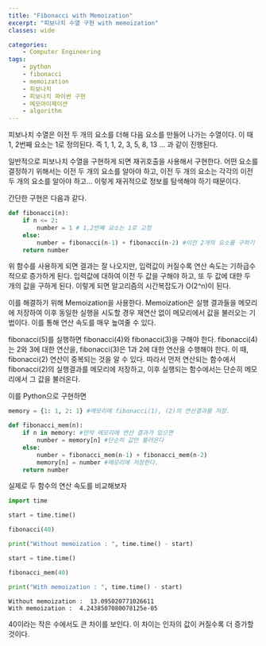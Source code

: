 ```yaml
---
title: "Fibonacci with Memoization"
excerpt: "피보나치 수열 구현 with memoization"
classes: wide

categories:
    - Computer Engineering
tags:
    - python
    - fibonacci
    - memoization
    - 피보나치
    - 피보나치 파이썬 구현
    - 메모아이제이션
    - algorithm
---
```


피보나치 수열은 이전 두 개의 요소를 더해 다음 요소를 만들어 나가는 수열이다.
이 때 1, 2번째 요소는 1로 정의된다. 즉
1, 1, 2, 3, 5, 8, 13 ... 과 같이 진행된다. 

일반적으로 피보나치 수열을 구현하게 되면 재귀호출을 사용해서 구현한다.
어떤 요소를 결정하기 위해서는 이전 두 개의 요소를 알아야 하고, 이전 두 개의 요소는 각각의 이전 두 개의 요소를 알아야 하고...
이렇게 재귀적으로 정보를 탐색해야 하기 때문이다.

간단한 구현은 다음과 같다.


```python
def fibonacci(n):
    if n <= 2:
        number = 1 # 1,2번째 요소는 1로 고정
    else:
        number = fibonacci(n-1) + fibonacci(n-2) #이전 2개의 요소를 구하기 위해 재귀호출 실행
    return number
```

위 함수를 사용하게 되면 결과는 잘 나오지만, 입력값이 커질수록 연산 속도는 기하급수적으로 증가하게 된다. 입력값에 대하여 이전 두 값을 구해야 하고, 또 두 값에 대한 두 개의 값을 구하게 된다. 이렇게 되면 알고리즘의 시간복잡도가 O(2^n)이 된다.

이를 해결하기 위해 Memoization을 사용한다. Memoization은 실행 결과들을 메모리에 저장하여 이후 동일한 실행을 시도할 경우 재연산 없이 메모리에서 값을 불러오는 기법이다. 이를 통해 연산 속도를 매우 높여줄 수 있다. 

fibonacci(5)를 실행하면 fibonacci(4)와 fibonacci(3)을 구해야 한다.
fibonacci(4)는 2와 3에 대한 연산을, fibonacci(3)은 1과 2에 대한 연산을 수행해야 한다.
이 때, fibonacci(2) 연산이 중복되는 것을 알 수 있다. 따라서 먼저 연산되는 함수에서 fibonacci(2)의 실행결과를 메모리에 저장하고, 이후 실행되는 함수에서는 단순히 메모리에서 그 값을 불러온다.

이를 Python으로 구현하면


```python
memory = {1: 1, 2: 1} #메모리에 fibonacci(1), (2)의 연산결과를 저장.

def fibonacci_mem(n):
    if n in memory: #만약 메모리에 연산 결과가 있으면
        number = memory[n] #단순히 값만 불러온다
    else:
        number = fibonacci_mem(n-1) + fibonacci_mem(n-2)
        memory[n] = number #메모리에 저장한다. 
    return number
```

실제로 두 함수의 연산 속도를 비교해보자


```python
import time

start = time.time()

fibonacci(40)

print("Without memoization : ", time.time() - start)

start = time.time()

fibonacci_mem(40)

print("With memoization : ", time.time() - start)
```

    Without memoization :  13.095020771026611
    With memoization :  4.2438507080078125e-05


40이라는 작은 수에서도 큰 차이를 보인다. 이 차이는 인자의 값이 커질수록 더 증가할 것이다.
